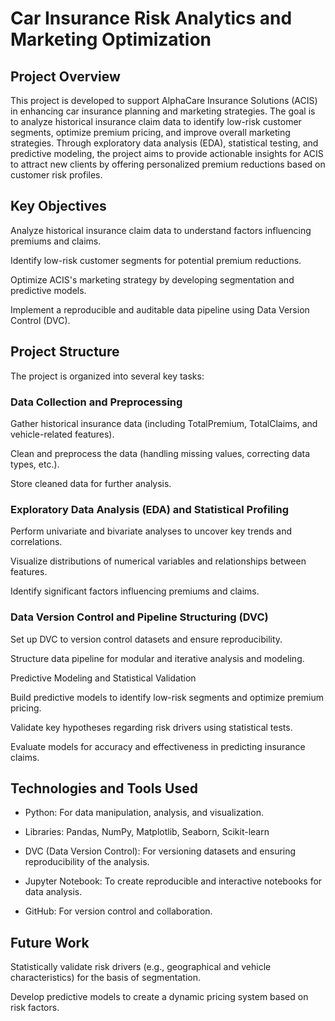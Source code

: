 # Car Insurance Risk Analytics and Marketing Optimization

## Project Overview
This project is developed to support AlphaCare Insurance Solutions (ACIS) in enhancing car insurance planning and marketing strategies. The goal is to analyze historical insurance claim data to identify low-risk customer segments, optimize premium pricing, and improve overall marketing strategies. Through exploratory data analysis (EDA), statistical testing, and predictive modeling, the project aims to provide actionable insights for ACIS to attract new clients by offering personalized premium reductions based on customer risk profiles.

## Key Objectives
Analyze historical insurance claim data to understand factors influencing premiums and claims.

Identify low-risk customer segments for potential premium reductions.

Optimize ACIS's marketing strategy by developing segmentation and predictive models.

Implement a reproducible and auditable data pipeline using Data Version Control (DVC).

## Project Structure
The project is organized into several key tasks:

### Data Collection and Preprocessing

Gather historical insurance data (including TotalPremium, TotalClaims, and vehicle-related features).

Clean and preprocess the data (handling missing values, correcting data types, etc.).

Store cleaned data for further analysis.

### Exploratory Data Analysis (EDA) and Statistical Profiling

Perform univariate and bivariate analyses to uncover key trends and correlations.

Visualize distributions of numerical variables and relationships between features.

Identify significant factors influencing premiums and claims.

### Data Version Control and Pipeline Structuring (DVC)

Set up DVC to version control datasets and ensure reproducibility.

Structure data pipeline for modular and iterative analysis and modeling.

Predictive Modeling and Statistical Validation

Build predictive models to identify low-risk segments and optimize premium pricing.

Validate key hypotheses regarding risk drivers using statistical tests.

Evaluate models for accuracy and effectiveness in predicting insurance claims.

## Technologies and Tools Used
* Python: For data manipulation, analysis, and visualization.

* Libraries: Pandas, NumPy, Matplotlib, Seaborn, Scikit-learn

* DVC (Data Version Control): For versioning datasets and ensuring reproducibility of the analysis.

* Jupyter Notebook: To create reproducible and interactive notebooks for data analysis.

* GitHub: For version control and collaboration.

## Future Work
Statistically validate risk drivers (e.g., geographical and vehicle characteristics) for the basis of segmentation.

Develop predictive models to create a dynamic pricing system based on risk factors.

